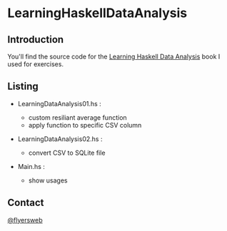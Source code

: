 # LearningHaskellDataAnalysis

## Introduction

You'll find the source code for the [Learning Haskell Data Analysis](https://www.packtpub.com/big-data-and-business-intelligence/learning-haskell-data-analysis) book I used for exercises.

## Listing

- LearningDataAnalysis01.hs :
  - custom resiliant average function
  - apply function to specific CSV column

- LearningDataAnalysis02.hs :
  - convert CSV to SQLite file

- Main.hs :
  - show usages

## Contact

[@flyersweb](https://www.twitter.com/FlyersWeb)
